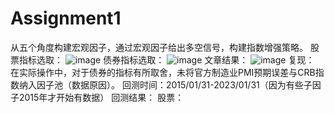 # Assignment1
从五个角度构建宏观因子，通过宏观因子给出多空信号，构建指数增强策略。
股票指标选取：
![image](https://user-images.githubusercontent.com/128219105/226159205-8cbd891d-430f-48b3-b03e-702328a0e680.png)
债券指标选取：
![image](https://user-images.githubusercontent.com/128219105/226159295-42d0425f-eeba-4c1d-94af-fb62e51ff9cc.png)
文章结果：
![image](https://user-images.githubusercontent.com/128219105/226159371-c6cf6234-ffdc-4f42-9b14-e05f2a0b9a4d.png)
复现：
在实际操作中，对于债券的指标有所取舍，未将官方制造业PMI预期误差与CRB指数纳入因子池（数据原因）。
回测时间：2015/01/31-2023/01/31（因为有些子因子2015年才开始有数据）
回测结果：
股票：

